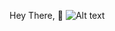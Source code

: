 Hey There, 👋
![Alt text](https://spotify-recently-played-readme.vercel.app/api?user=veezi0rwewok2lieqe6r898q9&unique={true|1|on|yes})
